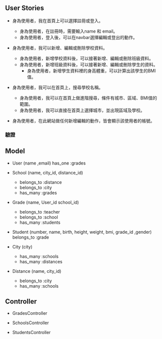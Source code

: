 ## User Stories


- 身為使用者，我在首頁上可以選擇註冊或登入。
	- 身為使用者，在註冊時，需要輸入name 和 email。
	- 身為使用者，登入後，可以在navbar選擇編輯或登出的動作。
	

- 身為使用者，我可以新增、編輯或刪除學校資料。
	- 身為使用者，新增學校資料後，可以接著新增、編輯或刪除班級資料。
	- 身為使用者，新增班級資料後，可以接著新增、編輯或刪除學生的資料。
		- 身為使用者，新增學生資料裡的身高體重，可以計算出該學生的BMI值。

- 身為使用者，我可以在首頁上，搜尋學校名稱。
	-	身為使用者，我可以在首頁上做進階搜尋，條件有城市、區域、BMI值的範圍。
	- 身為使用者，我可以直接在首頁上選擇城市，並出現區域及學校。

- 身為使用者，在此網站做任何新增編輯的動作，皆會顯示該使用者的帳號。

### 驗證

## Model

- User (name ,email)
	has_one :grades
	

- School (name, city_id, distance_id)
	- belongs_to :distance
	- belongs_to :city
	- has_many :grades


- Grade (name, User_id school_id)
	- belongs_to :teacher
	-	belongs_to :school
	- has_many :students

- Student (number, name, birth, height, weight, bmi, grade_id ,gender)
	belongs_to :grade

- City (city)
	- has_many :schools
	- has_many :distances

- Distance (name, city_id)
	- belongs_to :city
	- has_many :schools

## Controller

- GradesController

- SchoolsController

- StudentsController
